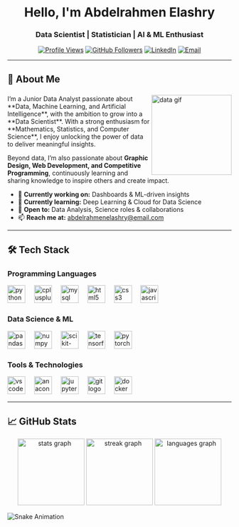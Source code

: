 <h1 align="center">Hello, I'm Abdelrahmen Elashry</h1>
<h3 align="center">Data Scientist | Statistician | AI & ML Enthusiast</h3>

<div align="center">

[![Profile Views](https://komarev.com/ghpvc/?username=Abdelrahmen-Elashry&label=Profile%20views&color=0e75b6&style=flat)](https://github.com/Abdelrahmen-Elashry)
[![GitHub Followers](https://img.shields.io/github/followers/Abdelrahmen-Elashry?style=social)](https://github.com/Abdelrahmen-Elashry)
[![LinkedIn](https://img.shields.io/badge/LinkedIn-Connect-blue?style=flat&logo=linkedin)](https://linkedin.com/in/abdelrahmen-elashry)
[![Email](https://img.shields.io/badge/Email-Contact%20Me-red?style=flat&logo=gmail)](mailto:abdelrahmen.elashry@email.com)

</div>

---

<div align="left">

## 🚀 About Me  

</div>

###

<img align="right" height="180" src="https://media.giphy.com/media/qgQUggAC3Pfv687qPC/giphy.gif" alt="data gif"/>

###

<div align="left">
  I’m a Junior Data Analyst passionate about **Data, Machine Learning, and Artificial Intelligence**, with the ambition to grow into a **Data Scientist**.  
  With a strong enthusiasm for **Mathematics, Statistics, and Computer Science**, I enjoy unlocking the power of data to deliver meaningful insights.  
  
  Beyond data, I’m also passionate about **Graphic Design, Web Development, and Competitive Programming**, continuously learning and sharing knowledge to inspire others and create impact.  
  
  - 🔭 **Currently working on:** Dashboards & ML-driven insights  
  - 🌱 **Currently learning:** Deep Learning & Cloud for Data Science  
  - 💼 **Open to:** Data Analysis, Science roles & collaborations  
  - 📫 **Reach me at:** abdelrahmenelashry@email.com

</div>

---

## 🛠️ Tech Stack

### Programming Languages
<div align="left">
  <img src="https://cdn.jsdelivr.net/gh/devicons/devicon/icons/python/python-original.svg" height="40" alt="python logo"  />
  <img width="12" />
  <img src="https://cdn.jsdelivr.net/gh/devicons/devicon/icons/cplusplus/cplusplus-original.svg" height="40" alt="cplusplus logo"  />
  <img width="12" />
  <img src="https://cdn.jsdelivr.net/gh/devicons/devicon/icons/mysql/mysql-original.svg" height="40" alt="mysql logo"  />
  <img width="12" />
  <img src="https://cdn.jsdelivr.net/gh/devicons/devicon/icons/html5/html5-original.svg" height="40" alt="html5 logo"  />
  <img width="12" />
  <img src="https://cdn.jsdelivr.net/gh/devicons/devicon/icons/css3/css3-original.svg" height="40" alt="css3 logo"  />
  <img width="12" />
  <img src="https://cdn.jsdelivr.net/gh/devicons/devicon/icons/javascript/javascript-original.svg" height="40" alt="javascript logo"  />
</div>

### Data Science & ML
<div align="left">
  <img src="https://cdn.jsdelivr.net/gh/devicons/devicon/icons/pandas/pandas-original.svg" height="40" alt="pandas logo"  />
  <img width="12" />
  <img src="https://cdn.jsdelivr.net/gh/devicons/devicon/icons/numpy/numpy-original.svg" height="40" alt="numpy logo"  />
  <img width="12" />
  <img src="https://upload.wikimedia.org/wikipedia/commons/0/05/Scikit_learn_logo_small.svg" height="40" alt="scikit-learn logo" />
  <img width="12" />
  <img src="https://cdn.jsdelivr.net/gh/devicons/devicon/icons/tensorflow/tensorflow-original.svg" height="40" alt="tensorflow logo"  />
  <img width="12" />
  <img src="https://cdn.jsdelivr.net/gh/devicons/devicon/icons/pytorch/pytorch-original.svg" height="40" alt="pytorch logo"  />
</div>

### Tools & Technologies
<div align="left">
  <img src="https://cdn.jsdelivr.net/gh/devicons/devicon/icons/vscode/vscode-original.svg" height="40" alt="vscode logo"  />
  <img width="12" />
  <img src="https://cdn.jsdelivr.net/gh/devicons/devicon/icons/anaconda/anaconda-original.svg" height="40" alt="anaconda logo"  />
  <img width="12" />
  <img src="https://cdn.jsdelivr.net/gh/devicons/devicon/icons/jupyter/jupyter-original.svg" height="40" alt="jupyter logo"  />
  <img width="12" />
  <img src="https://cdn.jsdelivr.net/gh/devicons/devicon/icons/git/git-original.svg" height="40" alt="git logo"  />
  <img width="12" />
  <img src="https://cdn.jsdelivr.net/gh/devicons/devicon/icons/docker/docker-original.svg" height="40" alt="docker logo"  />
</div>

---

## 📈 GitHub Stats

<div align="center">
  
<img src="https://github-readme-stats.vercel.app/api?username=Abdelrahmen-Elashry&hide_title=false&hide_rank=false&show_icons=true&include_all_commits=true&count_private=true&disable_animations=false&theme=dark&locale=en&hide_border=true" height="150" alt="stats graph"  />
<img src="https://streak-stats.demolab.com?user=Abdelrahmen-Elashry&locale=en&mode=daily&theme=dark&hide_border=true&border_radius=5" height="150" alt="streak graph"  />
<img src="https://github-readme-stats.vercel.app/api/top-langs?username=Abdelrahmen-Elashry&locale=en&hide_title=false&layout=compact&card_width=320&langs_count=5&theme=dark&hide_border=true" height="150" alt="languages graph"  />

</div>

![Snake Animation](https://github.com/Abdelrahmen-Elashry/Abdelrahmen-Elashry/blob/output/github-contribution-grid-snake.svg)
